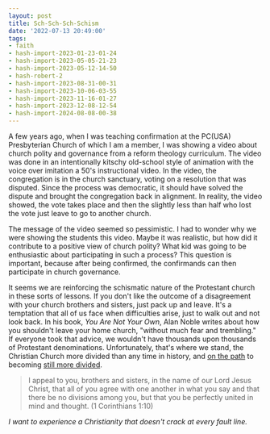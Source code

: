 ```yaml
---
layout: post
title: Sch-Sch-Sch-Schism
date: '2022-07-13 20:49:00'
tags:
- faith
- hash-import-2023-01-23-01-24
- hash-import-2023-05-05-21-23
- hash-import-2023-05-12-14-50
- hash-robert-2
- hash-import-2023-08-31-00-31
- hash-import-2023-10-06-03-55
- hash-import-2023-11-16-01-27
- hash-import-2023-12-08-12-54
- hash-import-2024-08-08-00-38
---
```


A few years ago, when I was teaching confirmation at the PC(USA) Presbyterian Church of which I am a member, I was showing a video about church polity and governance from a reform theology curriculum. The video was done in an intentionally kitschy old-school style of animation with the voice over imitation a 50's instructional video. In the video, the congregation is in the church sanctuary, voting on a resolution that was disputed. Since the process was democratic, it should have solved the dispute and brought the congregation back in alignment. In reality, the video showed, the vote takes place and then the slightly less than half who lost the vote just leave to go to another church.

The message of the video seemed so pessimistic. I had to wonder why we were showing the students this video. Maybe it was realistic, but how did it contribute to a positive view of church polity? What kid was going to be enthusiastic about participating in such a process? This question is important, because after being confirmed, the confirmands can then participate in church governance.

It seems we are reinforcing the schismatic nature of the Protestant church in these sorts of lessons. If you don't like the outcome of a disagreement with your church brothers and sisters, just pack up and leave. It's a temptation that all of us face when difficulties arise, just to walk out and not look back. In his book, _You Are Not Your Own_, Alan Noble writes about how you shouldn't leave your home church, "without much fear and trembling." If everyone took that advice, we wouldn't have thousands upon thousands of Protestant denominations. Unfortunately, that's where we stand, the Christian Church more divided than any time in history, and [on the path](https://www.americanpress.com/2022/07/03/a-church-divided-split-of-methodist-denomination-already-underway/) to becoming [still more divided](https://www.christianitytoday.com/news/2018/january/biggest-mennonite-conference-leaves-denomination.html).

> I appeal to you, brothers and sisters, in the name of our Lord Jesus Christ, that all of you agree with one another in what you say and that there be no divisions among you, but that you be perfectly united in mind and thought. (1 Corinthians 1:10)

_I want to experience a Christianity that doesn't crack at every fault line._

